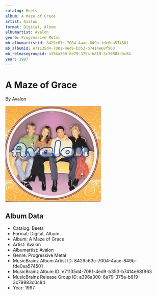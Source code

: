 ```yaml
---
catalog: Beets
album: A Maze of Grace
artist: Avalon
format: Digital, Album
albumartist: Avalon
genre: Progressive Metal
mb_albumartistid: 8429c63c-7004-4aae-849b-fde0ea574501
mb_albumid: e71135d4-7081-4ed9-b353-b7414e68f963
mb_releasegroupid: a396a300-6e79-375a-b819-3c79883c0c84
year: 1997
---
```


# A Maze of Grace

By Avalon

![](../../assets/beetscovers/Avalon-A_Maze_of_Grace.jpg)

## Album Data

- Catalog: Beets
- Format: Digital, Album
- Album: A Maze of Grace
- Artist: Avalon
- Albumartist: Avalon
- Genre: Progressive Metal
- MusicBrainz Album Artist ID: 8429c63c-7004-4aae-849b-fde0ea574501
- MusicBrainz Album ID: e71135d4-7081-4ed9-b353-b7414e68f963
- MusicBrainz Release Group ID: a396a300-6e79-375a-b819-3c79883c0c84
- Year: 1997

